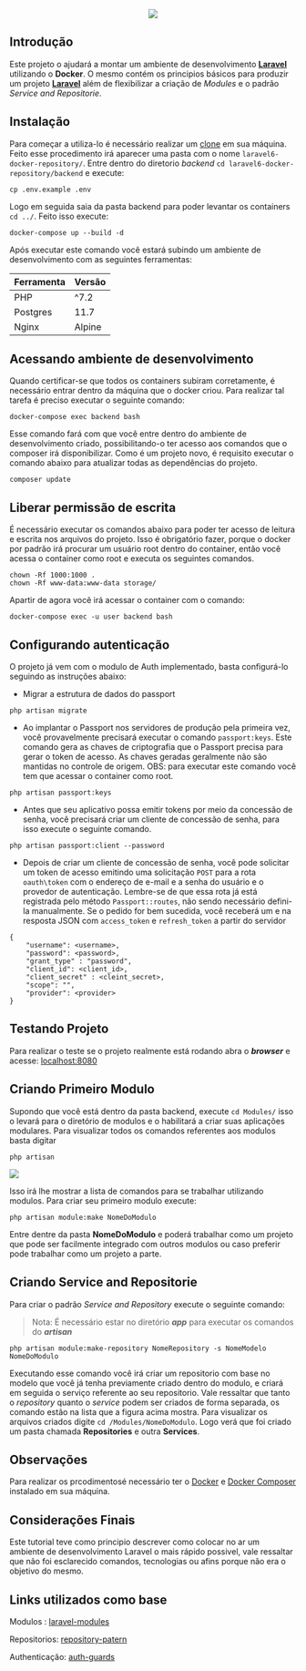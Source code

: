 <p align="center"><img src="https://laravel.com/assets/img/components/logo-laravel.svg"></p>

## Introdução

Este projeto o ajudará a montar um ambiente de desenvolvimento **[Laravel](https://laravel.com/)** utilizando o **Docker**. O mesmo contém os principios básicos para produzir um projeto **[Laravel](https://laravel.com/)** além de flexibilizar a criação de *Modules* e o padrão *Service* *and* *Repositorie*.

## Instalação

Para começar a utiliza-lo é necessário realizar um [clone](https://github.com/VianaGerson/laravel6-docker-repository.git) em sua máquina. Feito esse procedimento irá aparecer uma pasta com o nome `laravel6-docker-repository/`. Entre dentro do diretorio *backend* `cd laravel6-docker-repository/backend` e execute: 

```
cp .env.example .env
```

Logo em seguida saia da pasta backend para poder levantar os containers `cd ../`. Feito isso execute:

```
docker-compose up --build -d
```

Após executar este comando você estará subindo um ambiente de desenvolvimento com as seguintes ferramentas:

| Ferramenta            | Versão   |
| ----------------------| -------- |
| PHP                   | ^7.2     |
| Postgres              | 11.7     |
| Nginx                 | Alpine   |


## Acessando ambiente de desenvolvimento

Quando certificar-se que todos os containers subiram corretamente, é necessário entrar dentro da máquina que o docker criou. Para realizar tal tarefa é preciso executar o seguinte comando:

``` 
docker-compose exec backend bash 
```

Esse comando fará com que você entre dentro do ambiente de desenvolvimento criado, possibilitando-o ter acesso aos comandos que o composer irá disponibilizar. Como é um projeto novo, é requisito executar o comando abaixo para atualizar todas as dependências do projeto.

```
composer update
```

## Liberar permissão de escrita

É necessário executar os comandos abaixo para poder ter acesso de leitura e escrita nos arquivos do projeto. Isso é obrigatório fazer, porque o docker por padrão irá procurar um usuário root dentro do container, então você acessa o container como root e executa os seguintes comandos.
```
chown -Rf 1000:1000 .
chown -Rf www-data:www-data storage/
```
Apartir de agora você irá acessar o container com o comando:
```
docker-compose exec -u user backend bash
```

## Configurando autenticação
O projeto já vem com o modulo de Auth implementado, basta configurá-lo seguindo as instruções abaixo:

* Migrar a estrutura de dados do passport
```
php artisan migrate
```
* Ao implantar o Passport nos servidores de produção pela primeira vez, você provavelmente precisará executar o comando `passport:keys`. Este comando gera as chaves de criptografia que o Passport precisa para gerar o token de acesso. As chaves geradas geralmente não são mantidas no controle de origem. OBS: para executar este comando você tem que acessar o container como root.
```
php artisan passport:keys
```
* Antes que seu aplicativo possa emitir tokens por meio da concessão de senha, você precisará criar um cliente de concessão de senha, para isso execute o seguinte comando.
```
php artisan passport:client --password
```
* Depois de criar um cliente de concessão de senha, você pode solicitar um token de acesso emitindo uma solicitação `POST` para a rota `oauth\token` com o endereço de e-mail e a senha do usuário e o provedor de autenticação. Lembre-se de que essa rota já está registrada pelo método `Passport::routes`, não sendo necessário defini-la manualmente. Se o pedido for bem sucedida, você receberá um e na resposta JSON com `access_token` e `refresh_token` a partir do servidor

```
{
	"username": <username>,
	"password": <password>,
	"grant_type" : "password",
	"client_id": <client_id>,
	"client_secret" : <cleint_secret>,
	"scope": "",
	"provider": <provider>
}
```

## Testando Projeto

Para realizar o teste se o projeto realmente está rodando abra o ***browser*** e acesse: [localhost:8080](localhost:8080)

## Criando Primeiro Modulo

Supondo que você está dentro da pasta backend, execute `cd Modules/` isso o levará para o diretório de modulos e o habilitará a criar suas aplicações modulares. Para visualizar todos os comandos referentes aos  modulos basta digitar

```
php artisan 
```

![](https://i.imgur.com/GJ4BntP.png)


Isso irá lhe mostrar a lista de comandos para se trabalhar utilizando modulos. Para criar seu primeiro modulo execute:

```
php artisan module:make NomeDoModulo
```

Entre dentre da pasta **NomeDoModulo** e poderá trabalhar como um projeto que pode ser facilmente integrado com outros  modulos ou caso preferir pode trabalhar como um projeto a parte.

## Criando Service and Repositorie

Para criar o padrão *Service and Repository* execute o seguinte comando:
> Nota: É necessário estar no diretório ***app*** para executar os comandos do ***artisan***

```
php artisan module:make-repository NomeRepository -s NomeModelo NomeDoModulo
```

Executando esse comando você irá criar um repositorio com base no modelo que você já tenha previamente criado dentro do modulo, e criará em seguida o serviço referente ao seu repositorio. Vale ressaltar que tanto o *repository* quanto o *service* podem ser criados de forma separada, os comando estão na lista que a figura acima mostra. Para visualizar os arquivos criados digite `cd /Modules/NomeDoModulo`. Logo verá que foi criado um pasta chamada **Repositories** e outra **Services**.

## Observações 

Para realizar os prcodimentosé necessário ter o [Docker](https://docs.docker.com/install/) e [Docker Composer](https://docs.docker.com/compose/install/) instalado em sua máquina.

## Considerações Finais

Este tutorial teve como principio descrever como colocar no ar um ambiente de desenvolvimento Laravel o mais rápido possivel, vale ressaltar que não foi esclarecido comandos, tecnologias ou afins porque não era o objetivo do mesmo.

    
## Links utilizados como base
    
Modulos : [laravel-modules](https://medium.com/@destinyajax/how-to-build-modular-applications-in-laravel-the-plug-n-play-approach-part-1-13a87f7de06)
              
Repositorios: [repository-patern](https://blog.schoolofnet.com/trabalhando-com-repository-no-laravel/)
        
Authenticação: [auth-guards](https://pusher.com/tutorials/multiple-authentication-guards-laravel)

```

